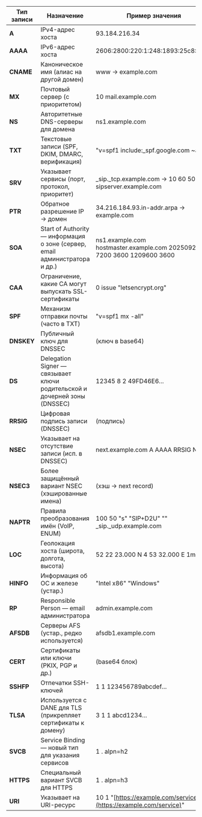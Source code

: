 | Тип записи | Назначение                                                                  | Пример значения                                                          |
| ---------- | --------------------------------------------------------------------------- | ------------------------------------------------------------------------ |
| **A**      | IPv4-адрес хоста                                                            | 93.184.216.34                                                            |
| **AAAA**   | IPv6-адрес хоста                                                            | 2606:2800:220:1:248:1893:25c8:1946                                       |
| **CNAME**  | Каноническое имя (алиас на другой домен)                                    | www → example.com                                                        |
| **MX**     | Почтовый сервер (с приоритетом)                                             | 10 mail.example.com                                                      |
| **NS**     | Авторитетные DNS-серверы для домена                                         | ns1.example.com                                                          |
| **TXT**    | Текстовые записи (SPF, DKIM, DMARC, верификация)                            | "v=spf1 include:_spf.google.com ~all"                                    |
| **SRV**    | Указывает сервисы (порт, протокол, приоритет)                               | _sip._tcp.example.com → 10 60 5060 sipserver.example.com                 |
| **PTR**    | Обратное разрешение IP → домен                                              | 34.216.184.93.in-addr.arpa → example.com                                 |
| **SOA**    | Start of Authority — информация о зоне (сервер, email администратора и др.) | ns1.example.com hostmaster.example.com 2025092101 7200 3600 1209600 3600 |
| **CAA**    | Ограничение, какие CA могут выпускать SSL-сертификаты                       | 0 issue "letsencrypt.org"                                                |
| **SPF**    | Механизм отправки почты (часто в TXT)                                       | "v=spf1 mx -all"                                                         |
| **DNSKEY** | Публичный ключ для DNSSEC                                                   | (ключ в base64)                                                          |
| **DS**     | Delegation Signer — связывает ключи родительской и дочерней зоны (DNSSEC)   | 12345 8 2 49FD46E6...                                                    |
| **RRSIG**  | Цифровая подпись записи (DNSSEC)                                            | (подпись)                                                                |
| **NSEC**   | Указывает на отсутствие записи (исп. в DNSSEC)                              | next.example.com A AAAA RRSIG NSEC                                       |
| **NSEC3**  | Более защищённый вариант NSEC (хэшированные имена)                          | (хэш → next record)                                                      |
| **NAPTR**  | Правила преобразования имён (VoIP, ENUM)                                    | 100 50 "s" "SIP+D2U" "" _sip._udp.example.com                            |
| **LOC**    | Геолокация хоста (широта, долгота, высота)                                  | 52 22 23.000 N 4 53 32.000 E 1m                                          |
| **HINFO**  | Информация об ОС и железе (устар.)                                          | "Intel x86" "Windows"                                                    |
| **RP**     | Responsible Person — email администратора                                   | admin.example.com                                                        |
| **AFSDB**  | Серверы AFS (устар., редко используется)                                    | afsdb1.example.com                                                       |
| **CERT**   | Сертификаты или ключи (PKIX, PGP и др.)                                     | (base64 блок)                                                            |
| **SSHFP**  | Отпечатки SSH-ключей                                                        | 1 1 123456789abcdef...                                                   |
| **TLSA**   | Используется с DANE для TLS (прикрепляет сертификаты к домену)              | 3 1 1 abcd1234...                                                        |
| **SVCB**   | Service Binding — новый тип для указания сервисов                           | 1 . alpn=h2                                                              |
| **HTTPS**  | Специальный вариант SVCB для HTTPS                                          | 1 . alpn=h3                                                              |
| **URI**    | Указывает на URI-ресурс                                                     | 10 1 "[https://example.com/service](https://example.com/service)"        |
